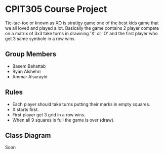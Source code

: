 # CPIT305 Course Project
Tic-tac-toe or known as XO is stratigy game one of the best kids game that we all loved and played a lot. Basically the game contains 2 player compete on a matrix of 3x3 take turns in drawning 'X' or 'O'  and the first player who get 3 same symbole in a row wins.

## Group Members
- Basem Bahattab
- Ryan Alshehri
- Ammar Alsurayhi

## Rules
- Each player should take turns putting their marks in empty squares. 
- X starts first.
- First player get 3 grid in a row wins.
- When all 9 squares is full the game is over (draw).


## Class Diagram
Soon


